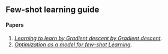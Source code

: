 ## Few-shot learning guide

#### Papers
1. *[Learning to learn by Gradient descent by Gradient descent](https://arxiv.org/pdf/1606.04474.pdf)*.
2. *[Optimization as a model for few-shot Learning](https://openreview.net/pdf?id=rJY0-Kcll)*.
